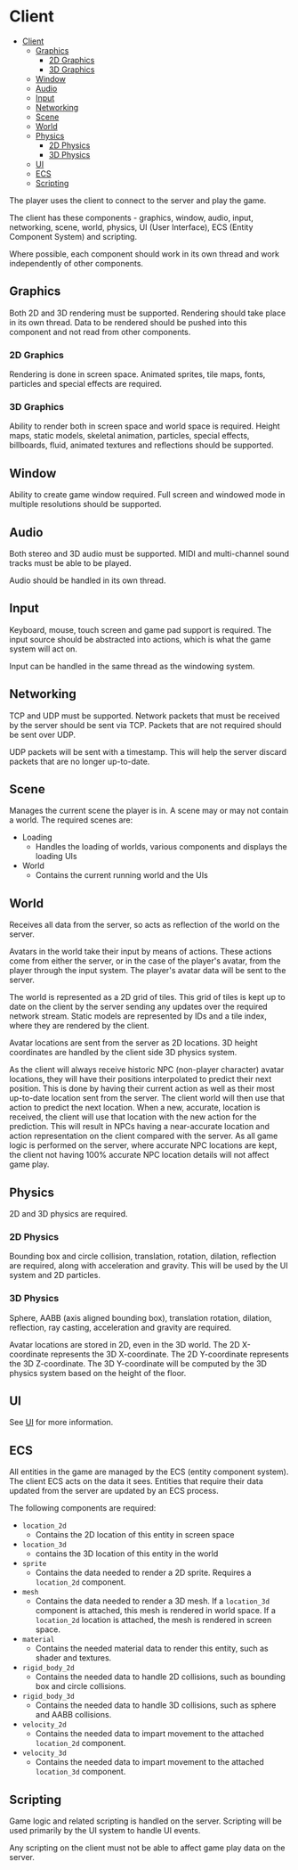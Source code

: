 # Client

- [Client](#client)
  - [Graphics](#graphics)
    - [2D Graphics](#2d-graphics)
    - [3D Graphics](#3d-graphics)
  - [Window](#window)
  - [Audio](#audio)
  - [Input](#input)
  - [Networking](#networking)
  - [Scene](#scene)
  - [World](#world)
  - [Physics](#physics)
    - [2D Physics](#2d-physics)
    - [3D Physics](#3d-physics)
  - [UI](#ui)
  - [ECS](#ecs)
  - [Scripting](#scripting)

The player uses the client to connect to the server and play the game.

The client has these components - graphics, window, audio, input, networking, scene, world, physics, UI (User Interface), ECS (Entity Component System) and scripting.

Where possible, each component should work in its own thread and work independently of other components.

## Graphics

Both 2D and 3D rendering must be supported. Rendering should take place in its own thread. Data to be rendered should be pushed into this component and not read from other components.

### 2D Graphics

Rendering is done in screen space. Animated sprites, tile maps, fonts, particles and special effects are required.

### 3D Graphics

Ability to render both in screen space and world space is required. Height maps, static models, skeletal animation, particles, special effects, billboards, fluid, animated textures and reflections should be supported.

## Window

Ability to create game window required. Full screen and windowed mode in multiple resolutions should be supported.

## Audio

Both stereo and 3D audio must be supported. MIDI and multi-channel sound tracks must be able to be played.

Audio should be handled in its own thread.

## Input

Keyboard, mouse, touch screen and game pad support is required. The input source should be abstracted into actions, which is what the game system will act on.

Input can be handled in the same thread as the windowing system.

## Networking

TCP and UDP must be supported. Network packets that must be received by the server should be sent via TCP. Packets that are not required should be sent over UDP.

UDP packets will be sent with a timestamp. This will help the server discard packets that are no longer up-to-date.

## Scene

Manages the current scene the player is in. A scene may or may not contain a world. The required scenes are:

* Loading
  * Handles the loading of worlds, various components and displays the loading UIs
* World
  * Contains the current running world and the UIs

## World

Receives all data from the server, so acts as reflection of the world on the server.

Avatars in the world take their input by means of actions. These actions come from either the server, or in the case of the player's avatar, from the player through the input system. The player's avatar data will be sent to the server.

The world is represented as a 2D grid of tiles. This grid of tiles is kept up to date on the client by the server sending any updates over the required network stream. Static models are represented by IDs and a tile index, where they are rendered by the client.

Avatar locations are sent from the server as 2D locations. 3D height coordinates are handled by the client side 3D physics system.

As the client will always receive historic NPC (non-player character) avatar locations, they will have their positions interpolated to predict their next position. This is done by having their current action as well as their most up-to-date location sent from the server. The client world will then use that action to predict the next location. When a new, accurate, location is received, the client will use that location with the new action for the prediction. This will result in NPCs having a near-accurate location and action representation on the client compared with the server. As all game logic is performed on the server, where accurate NPC locations are kept, the client not having 100% accurate NPC location details will not affect game play.

## Physics

2D and 3D physics are required.

### 2D Physics

Bounding box and circle collision, translation, rotation, dilation, reflection are required, along with acceleration and gravity. This will be used by the UI system and 2D particles.

### 3D Physics

Sphere, AABB (axis aligned bounding box), translation rotation, dilation, reflection, ray casting, acceleration and gravity are required.

Avatar locations are stored in 2D, even in the 3D world. The 2D X-coordinate represents the 3D X-coordinate. The 2D Y-coordinate represents the 3D Z-coordinate. The 3D Y-coordinate will be computed by the 3D physics system based on the height of the floor.

## UI

See [UI](ui.md) for more information.

## ECS

All entities in the game are managed by the ECS (entity component system). The client ECS acts on the data it sees. Entities that require their data updated from the server are updated by an ECS process.

The following components are required:

* `location_2d`
  * Contains the 2D location of this entity in screen space
* `location_3d`
  * contains the 3D location of this entity in the world
* `sprite`
  * Contains the data needed to render a 2D sprite. Requires a `location_2d` component.
* `mesh`
  * Contains the data needed to render a 3D mesh. If a `location_3d` component is attached, this mesh is rendered in world space. If a `location_2d` location is attached, the mesh is rendered in screen space.
* `material`
  * Contains the needed material data to render this entity, such as shader and textures.
* `rigid_body_2d`
  * Contains the needed data to handle 2D collisions, such as bounding box and circle collisions.
* `rigid_body_3d`
  * Contains the needed data to handle 3D collisions, such as sphere and AABB collisions.
* `velocity_2d`
  * Contains the needed data to impart movement to the attached `location_2d` component.
* `velocity_3d`
  * Contains the needed data to impart movement to the attached `location_3d` component.

## Scripting
Game logic and related scripting is handled on the server. Scripting will be used primarily by the UI system to handle UI events.

Any scripting on the client must not be able to affect game play data on the server.
